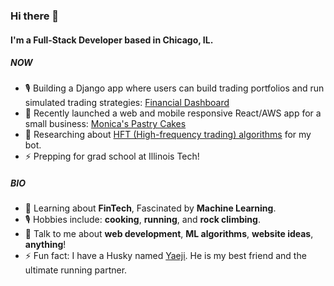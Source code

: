 ### Hi there 👋

#### I'm a Full-Stack Developer based in Chicago, IL.

##### NOW

- 🎙 Building a Django app where users can build trading portfolios and run simulated trading strategies: [Financial Dashboard](https://github.com/HakunaKp/Financial-Dashboard)
- 💅 Recently launched a web and mobile responsive React/AWS app for a small business: [Monica's Pastry Cakes](https://www.monicaspastrycakes.com/)
- 🔭 Researching about [HFT (High-frequency trading) algorithms](https://en.wikipedia.org/wiki/High-frequency_trading) for my bot.
- ⚡ Prepping for grad school at Illinois Tech!

##### BIO

- 🌱 Learning about **FinTech**, Fascinated by **Machine Learning**.
- 🎙 Hobbies include: **cooking**, **running**, and **rock climbing**.
- 💬 Talk to me about **web development**, **ML algorithms**, **website ideas**, **anything**!
- ⚡️ Fun fact: I have a Husky named [Yaeji](https://raw.githubusercontent.com/HakunaKp/HakunaKp/main/Yaeji.jpg). He is my best friend and the ultimate running partner.
